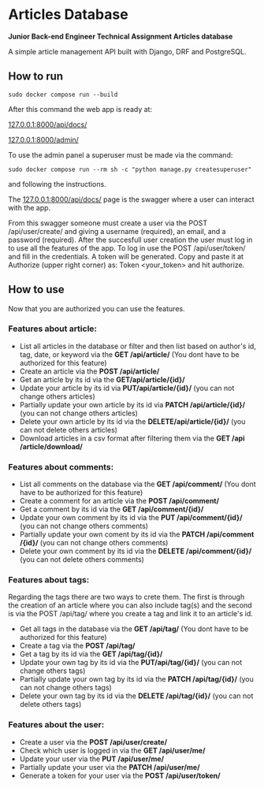 # Articles Database
**Junior Back-end Engineer Technical  Assignment Articles database**

A simple article management API built with Django, DRF and PostgreSQL.

## How to run
```sudo docker compose run --build```

After this command the web app is ready at:

[127.0.0.1:8000/api/docs/](127.0.0.1:8000/api/docs/)

[127.0.0.1:8000/admin/](127.0.0.1:8000/admin/)

To use the admin panel a superuser must be made via the command:

```sudo docker compose run --rm sh -c "python manage.py createsuperuser"```

and following the instructions.

The [127.0.0.1:8000/api/docs/](127.0.0.1:8000/api/docs/) page is the swagger where a user can interact with the app.

From this swagger someone must create a user via the POST /api/user/create/ and giving a username (required), an email, and a password (required).
After the succesfull user creation the user must log in to use all the features of the app. To log in use the POST /api/user/token/ and fill in
the credentials. A token will be generated. Copy and paste it at Authorize (upper right corner) as: Token <your_token> and hit authorize.

## How to use
Now that you are authorized you can use the features.

### Features about article:
- List all articles in the database or filter and then list based on author's id, tag, date, or keyword via the **GET /api​/article​/** (You dont have to be authorized for this feature)
- Create an article via the **POST ​/api​/article​/**
- Get an article by its id via the **GET ​/api​/article​/{id}​/**
- Update your article by its id via **PUT ​/api​/article​/{id}​/** (you can not change others articles)
- Partially update your own article by its id via **PATCH /api​/article​/{id}​/** (you can not change others articles)
- Delete your own article by its id via the **DELETE ​/api​/article​/{id}​/** (you can not delete others articles)
- Download articles in a csv format after filtering them via the **GET ​/api​/article​/download​/**

### Features about comments:
- List all comments on the database via the **GET /api​/comment​/** (You dont have to be authorized for this feature)
- Create a comment for an article via the **POST /api​/comment​/**
- Get a comment by its id via the **GET /api​/comment​/{id}​/**
- Update your own comment by its id via the **PUT /api​/comment​/{id}​/** (you can not change others comments)
- Partially update your own coment by its id via the **PATCH /api​/comment​/{id}​/** (you can not change others comments)
- Delete your own comment by its id via the **DELETE /api​/comment​/{id}​/** (you can not delete others comments)


### Features about tags:
Regarding the tags there are two ways to crete them. The first is through the creation of an article where you can also include tag(s) and the second is via the POST /api​/tag​/ where you create a tag and link it to an article's id.
- Get all tags in the database via the **GET /api​/tag​/** (You dont have to be authorized for this feature)
- Create a tag via the **POST /api​/tag​/**
- Get a tag by its id via the **GET /api​/tag​/{id}​/**
- Update your own tag by its id via the **PUT ​/api​/tag​/{id}​/** (you can not change others tags)
- Partially update your own tag by its id via the **PATCH /api​/tag​/{id}​/** (you can not change others tags)
- Delete your own tag by its id via the **DELETE /api​/tag​/{id}​/** (you can not delete others tags)

### Features about the user:
- Create a user via the **POST /api​/user​/create​/**
- Check which user is logged in via the **GET /api​/user​/me​/**
- Update your user via the **PUT /api​/user​/me​/**
- Partially update your user via the **PATCH /api​/user​/me​/**
- Generate a token for your user via the **POST /api​/user​/token​/**